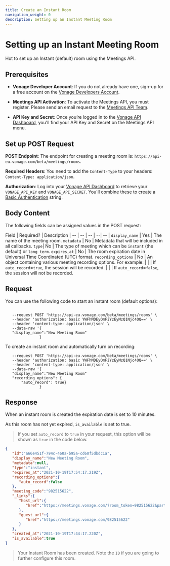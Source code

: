 ```yaml
---
title: Create an Instant Room
navigation_weight: 0
description: Setting up an Instant Meeting Room
---
```


# Setting up an Instant Meeting Room

Hot to set up an Instant (default) room using the Meetings API.

## Prerequisites

* **Vonage Developer Account**: If you do not already have one, sign-up for a free account on the [Vonage Developers Account](https://dashboard.nexmo.com/sign-up).

* **Meetings API Activation**: To activate the Meetings API, you must register. Please send an email request to the [Meetings API Team](mailto:meetings-api@vonage.com).

* **API Key and Secret**: Once you’re logged in to the [Vonage API Dashboard](https://dashboard.nexmo.com), you'll find your API Key and Secret on the Meetings API menu.

## Set up POST Request

**POST Endpoint**: The endpoint for creating a meeting room is: ``https://api-eu.vonage.com/beta/meetings/rooms``.

**Required Headers**: You need to add the ``Content-Type`` to your headers: ``Content-Type: application/json``.

**Authorization**: Log into your [Vonage API Dashboard](https://dashboard.nexmo.com) to retrieve your `VONAGE_API_KEY` and `VONAGE_API_SECRET`. You'll combine these to create a [Basic Authentication](/concepts/guides/authentication) string.

## Body Content

The following fields can be assigned values in the POST request:

Field | Required? | Description |
-- | -- | -- | --| -- |
``display_name`` | Yes | The name of the meeting room.
``metadata`` | No | Metadata that will be included in all callbacks.
``type``| No | The type of meeting which can be ``instant`` (the default) or ``long term``.
``expires_at`` | No | The room expiration date in Universal Time Coordinated (UTC) format.
``recording_options`` | No | An object containing various meeting recording options. For example:
| | | If ``auto_record``=``true``, the session will be recorded.
| | | If ``auto_record``=``false``, the session will not be recorded.

## Request

You can use the following code to start an instant room (default options):

``` curl

   --request POST 'https://api-eu.vonage.com/beta/meetings/rooms' \
   --header 'authorization: basic YWFhMDEyOmFiYzEyMzQ1Njc4OQ==' \
   --header 'content-type: application/json' \
   --data-raw '{
   "display_name":"New Meeting Room"
               }
```

To create an instant room and automatically turn on recording:

``` curl
   --request POST 'https://api-eu.vonage.com/beta/meetings/rooms' \
   --header 'authorization: basic YWFhMDEyOmFiYzEyMzQ1Njc4OQ==' \
   --header 'content-type: application/json' \
   --data-raw '{
   "display_name":"New Meeting Room"
   "recording_options": {
       "auto_record": true}
               }
```

## Response

When an instant room is created the expiration date is set to 10 minutes.

As this room has not yet expired, ``is_available`` is set to true.

> If you set ``auto_record`` to ``true`` in your request, this option will be shown as ``true`` in the code below.

``` json
{
   "id":"a66e451f-794c-460a-b95a-cd60f5dbdc1a",
   "display_name":"New Meeting Room",
   "metadata":null,
   "type":"instant",
   "expires_at":"2021-10-19T17:54:17.219Z",
   "recording_options":{
      "auto_record":false
   },
   "meeting_code":"982515622",
   "_links":{
      "host_url":{
         "href":"https://meetings.vonage.com/?room_token=982515622&participant_token=eyJhbGciOiJIUzI1NiIsInR5cCI6IkpXVCIsImtpZCI6IjYyNjdkNGE5LTlmMTctNGVkYi05MzBmLTJlY2FmMThjODdj3BK7.eyJwYXJ0aWNpcGFudElkIjoiODNjNjQxNTQtYWJjOC00NTBkLTk1MmYtY2U4MWRmYWZiZDNkIiwiaWF0IjoxNjM0NjY1NDU3fQ.PmNtAWw5o4QtGiyQB0QVeq_qcl6fs0buGMx5t4Fy43c"
      },
      "guest_url":{
         "href":"https://meetings.vonage.com/982515622"
      }
   },
   "created_at":"2021-10-19T17:44:17.220Z",
   "is_available":true
}
```

> Your Instant Room has been created. Note the ``ID`` if you are going to further configure this room.
